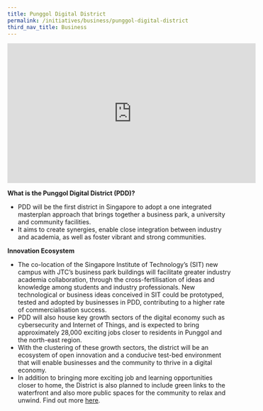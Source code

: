 ```yaml
---
title: Punggol Digital District
permalink: /initiatives/business/punggol-digital-district
third_nav_title: Business
---
```



<iframe width="560" height="315" src="https://www.youtube.com/embed/3SBpl95qxNU" frameborder="0" allow="accelerometer; autoplay; clipboard-write; encrypted-media; gyroscope; picture-in-picture" allowfullscreen></iframe>


**What is the Punggol Digital District (PDD)?**

-   PDD will be the first district in Singapore to adopt a one integrated masterplan approach that brings together a business park, a university and community facilities.
-   It aims to create synergies, enable close integration between industry and academia, as well as foster vibrant and strong communities.

**Innovation Ecosystem**

-   The co-location of the Singapore Institute of Technology’s (SIT) new campus with JTC’s business park buildings will facilitate greater industry academia collaboration, through the cross-fertilisation of ideas and knowledge among students and industry professionals. New technological or business ideas conceived in SIT could be prototyped, tested and adopted by businesses in PDD, contributing to a higher rate of commercialisation success.
-   PDD will also house key growth sectors of the digital economy such as cybersecurity and Internet of Things, and is expected to bring approximately 28,000 exciting jobs closer to residents in Punggol and the north-east region.
-   With the clustering of these growth sectors, the district will be an ecosystem of open innovation and a conducive test-bed environment that will enable businesses and the community to thrive in a digital economy.
-   In addition to bringing more exciting job and learning opportunities closer to home, the District is also planned to include green links to the waterfront and also more public spaces for the community to relax and unwind. Find out more  [here](http://www.jtc.gov.sg/industrial-land-and-space/Pages/punggol-digital-district.aspx).